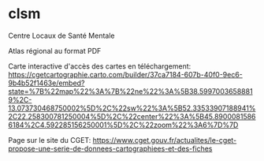 # clsm
Centre Locaux de Santé Mentale

Atlas régional au format PDF

Carte interactive d'accès des cartes en téléchargement:
https://cgetcartographie.carto.com/builder/37ca7184-607b-40f0-9ec6-9b4b52f1463e/embed?state=%7B%22map%22%3A%7B%22ne%22%3A%5B38.59970036588819%2C-13.073730468750002%5D%2C%22sw%22%3A%5B52.33533907188941%2C22.258300781250004%5D%2C%22center%22%3A%5B45.89000815866184%2C4.592285156250001%5D%2C%22zoom%22%3A6%7D%7D

Page sur le site du CGET:
https://www.cget.gouv.fr/actualites/le-cget-propose-une-serie-de-donnees-cartographiees-et-des-fiches
